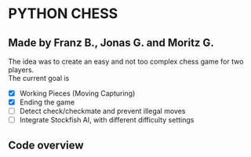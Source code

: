 # PYTHON CHESS

## Made by Franz B., Jonas G. and Moritz G.

The idea was to create an easy and not too complex chess game for two players.  
The current goal is 
  - [x] Working Pieces (Moving Capturing)
  - [x] Ending the game
  - [ ] Detect check/checkmate and prevent illegal moves  
  - [ ] Integrate Stockfish AI, with different difficulty settings
  
## Code overview  

